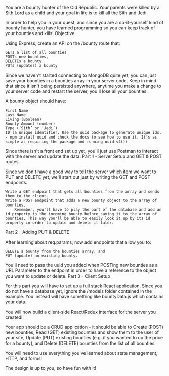 
You are a bounty hunter of the Old Republic. Your parents were killed by a Sith Lord as a child and your goal in life is to kill all the Sith and Jedi.

In order to help you in your quest, and since you are a do-it-yourself kind of bounty hunter, you have learned programming so you can keep track of your bounties and kills!
Objective

Using Express, create an API on the /bounty route that:

    GETs a list of all bounties
    POSTs new bounties,
    DELETEs a bounty
    PUTs (updates) a bounty

Since we haven't started connecting to MongoDB quite yet, you can just save your bounties in a bounties array in your server code. Keep in mind that since it isn't being persisted anywhere, anytime you make a change to your server code and restart the server, you'll lose all your bounties.

A bounty object should have:

    First Name
    Last Name
    Living (Boolean)
    Bounty Amount (number)
    Type (‘Sith’ or ‘Jedi’)
    ID (a unique identifier. Use the uuid package to generate unique ids. - npm install uuid and check the docs to see how to use it. It's as simple as requiring the package and running uuid.v4())

Since there isn't a front end set up yet, you'll just use Postman to interact with the server and update the data.
Part 1 - Server Setup and GET & POST routes.

Since we don't have a good way to tell the server which item we want to PUT and DELETE yet, we'll start out just by writing the GET and POST endpoints.

    Write a GET endpoint that gets all bounties from the array and sends them to the client.
    Write a POST endpoint that adds a new bounty object to the array of bounties.
        Remember, you'll have to play the part of the database and add an id property to the incoming bounty before saving it to the array of bounties. This way you'll be able to easily look it up by its id property in order to update and delete it later.

Part 2 - Adding PUT & DELETE

After learning about req.params, now add endpoints that allow you to:

    DELETE a bounty from the bounties array, and
    PUT (update) an existing bounty.

You'll need to pass the uuid you added when POSTing new bounties as a URL Parameter to the endpoint in order to have a reference to the object you want to update or delete.
Part 3 - Client Setup

For this part you will have to set up a full stack React application. Since you do not have a database yet, ignore the /models folder contained in the example. You instead will have something like bountyData.js which contains your data.

You will now build a client-side React/Redux interface for the server you created!

Your app should be a CRUD application - it should be able to Create (POST) new bounties, Read (GET) existing bounties and show them to the user of your site, Update (PUT) existing bounties (e.g. if you wanted to up the price for a bounty), and Delete (DELETE) bounties from the list of all bounties.

You will need to use everything you've learned about state management, HTTP, and forms!

The design is up to you, so have fun with it!
